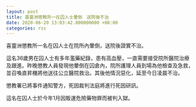 ```yaml
---
layout: post
title: 喜靈洲懲教所一在囚人士暈倒　送院後不治
date: 2020-06-20 13:03:42.000000000 +08:00
categories: rss
---
```


喜靈洲懲教所一名在囚人士在院所內暈倒，送院後證實不治。

這名36歲男在囚人士有多年濫藥紀錄，患有高血壓，一直需要接受院所醫院治療及跟進。昨晚懲教人員發現他暈倒在囚倉內，院所護理人員到場為他檢查及急救，並召喚直昇機將他送往公立醫院救治。其後他情況惡化，延至今日凌晨不治。

懲教署已將事件通知警方，死因裁判法庭將進行死因研訊。

這名在囚人士於今年1月因販運危險藥物罪而被判入獄。
